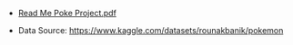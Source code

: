 - [Read Me Poke Project.pdf](https://github.com/user-attachments/files/20596505/Read.Me.Poke.Project.pdf)

- Data Source: https://www.kaggle.com/datasets/rounakbanik/pokemon
